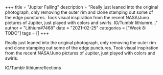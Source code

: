 +++
title = "Jupiter Falling"
description = "Really just leaned into the original photograph, only removing the outer rim and clone stamping out some of the edge punctures. Took visual inspiration from the recent NASA/Juno pictures of Jupiter, just played with colors and swirls.  IG/Tumblr lithiumre..."
author = "Lithium#7468"
date = "2021-02-25"
categories = ["Week 8: TODO"]
tags = []
+++

Really just leaned into the original photograph, only removing the outer rim and clone stamping out some of the edge punctures. Took visual inspiration from the recent NASA/Juno pictures of Jupiter, just played with colors and swirls.

IG/Tumblr lithiumreflections
